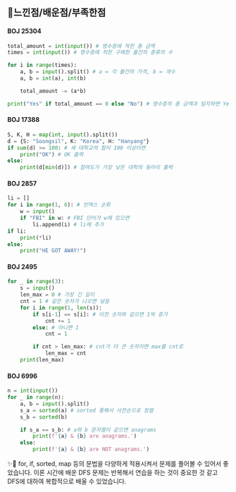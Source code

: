 ## :sparkler:느낀점/배운점/부족한점



#### BOJ 25304

```python
total_amount = int(input()) # 영수증에 적힌 총 금액
times = int(input()) # 영수증에 적힌 구매한 물건의 종류의 수

for i in range(times):
    a, b = input().split() # a = 각 물건의 가격, b = 개수
    a, b = int(a), int(b)

    total_amount -= (a*b)

print("Yes" if total_amount == 0 else "No") # 영수증의 총 금액과 일치하면 Yes

```





#### BOJ 17388

```python
S, K, H = map(int, input().split())
d = {S: "Soongsil", K: "Korea", H: "Hanyang"}
if sum(d) >= 100: # 세 대학교의 합이 100 이상이면 
    print("OK") # OK 출력
else:
    print(d[min(d)]) # 참여도가 가장 낮은 대학의 동아리 출력
```





#### BOJ 2857

```python
li = []
for i in range(1, 6): # 인덱스 순회
    w = input()
    if "FBI" in w: # FBI 단어가 w에 있으면
        li.append(i) # li에 추가
if li:
    print(*li)
else:
    print("HE GOT AWAY!")
```





#### BOJ 2495

```python
for _ in range(3):
    s = input()
    len_max = 0 # 가장 긴 길이 
    cnt = 1 # 같은 숫자가 나오면 넣음
    for i in range(1, len(s)):
        if s[i-1] == s[i]: # 이전 숫자와 같으면 1씩 증가
            cnt += 1
        else: # 아니면 1
            cnt = 1

        if cnt > len_max: # cnt가 더 큰 숫자이면 max를 cnt로
            len_max = cnt
    print(len_max)


```



#### BOJ 6996

```python
n = int(input())
for _ in range(n):
    a, b = input().split()
    s_a = sorted(a) # sorted 통해서 사전순으로 정렬
    s_b = sorted(b)

    if s_a == s_b: # a와 b 문자열이 같으면 anagrams
        print(f'{a} & {b} are anagrams.')
    else:
        print(f'{a} & {b} are NOT anagrams.')
```



:sparkles::rocket: for, if, sorted, map 등의 문법을 다양하게 적용시켜서 문제를 풀어볼 수 있어서 좋았습니다. 이론 시간에 배운 DFS 문제는 반복해서 연습을 하는 것이 중요한 것 같고 DFS에 대하여 복합적으로 배울 수 있었습니다.